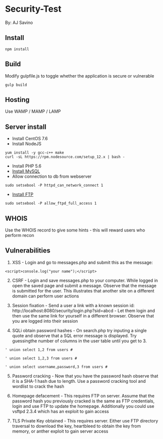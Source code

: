 # Security-Test
By: AJ Savino

## Install
```
npm install
```

## Build
Modify gulpfile.js to toggle whether the application is secure or vulnerable
```
gulp build
```

## Hosting
Use WAMP / MAMP / LAMP

## Server install
- Install CentOS 7.6
- Install NodeJS
```
yum install -y gcc-c++ make
curl -sL https://rpm.nodesource.com/setup_12.x | bash -
```
- Install PHP 5.6
- [Install MySQL](https://www.linode.com/docs/databases/mysql/how-to-install-mysql-on-centos-7/)
- Allow connection to db from webserver
```
sudo setsebool -P httpd_can_network_connect 1
```
- [Install FTP](https://www.unixmen.com/install-configure-ftp-server-centos-7/)
```
sudo setsebool -P allow_ftpd_full_access 1
```

## WHOIS
Use the WHOIS record to give some hints - this will reward users who perform recon

## Vulnerabilities

1. XSS - Login and go to messages.php and submit this as the message:
```
<script>console.log("your name");</script>
```

2. CSRF - Login and save messages.php to your computer. While logged in open the saved page and submit a message. Observe that the message is submitted for the user. This illustrates that another site on a different domain can perform user actions

3. Session fixation - Send a user a link with a known session id: http://localhost:8080/security/login.php?sid=abcd - Let them login and then use the same link for yourself in a different browser. Observe that you are logged into their session

4. SQLi obtain password hashes - On search.php try inputing a single quote and observe that a SQL error message is displayed. Try guessingthe number of columns in the user table until you get to 3.
```
' union select 1,2 from users #
```
```
' union select 1,2,3 from users #
```
```
' union select username,password,3 from users #
```

5. Password cracking - Now that you have the password hash observe that it is a SHA-1 hash due to length. Use a password cracking tool and wordlist to crack the hash

6. Homepage defacement - This requires FTP on server. Assume that the password hash you previously cracked is the same as FTP credentials, login and use FTP to update the homepage. Additionally you could use vsftpd 2.3.4 which has an exploit to gain access

7. TLS Private Key obtained - This requires server. Either use FTP directory traversal to download the key, heartbleed to obtain the key from memory, or anther exploit to gain server access